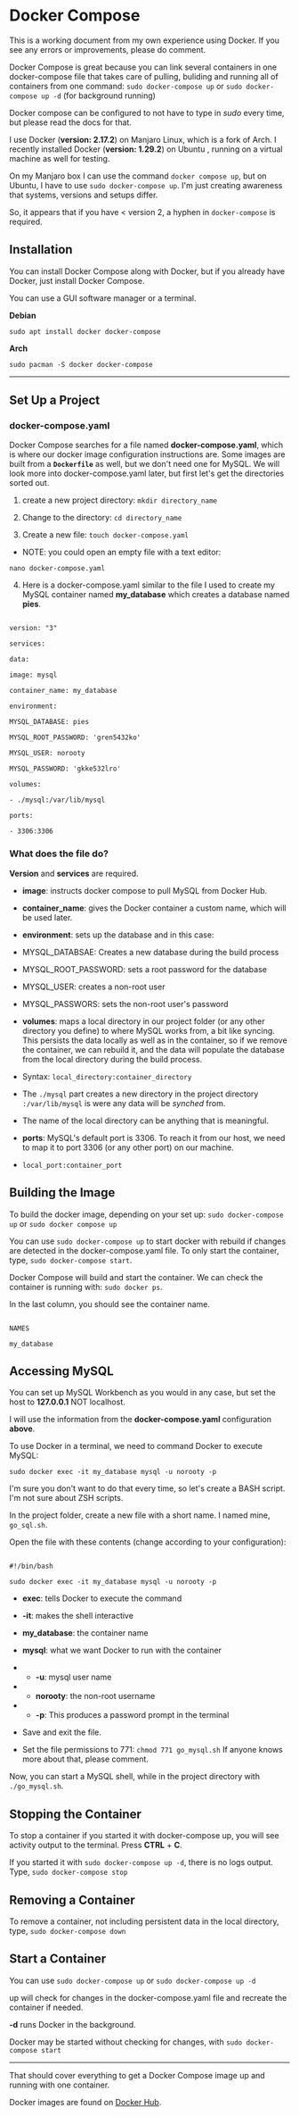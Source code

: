 # Docker Compose

This is a working document from my own experience using Docker. If you see any errors or improvements, please do comment.

Docker Compose is great because you can link several containers in one docker-compose file that takes care of pulling, buliding and running all of containers from one command: `sudo docker-compose up` or `sudo docker-compose up -d` (for background running)

Docker compose can be configured to not have to type in *sudo* every time, but please read the docs for that.

I use Docker (**version: 2.17.2**) on Manjaro Linux, which is a fork of Arch. I recently installed Docker (**version: 1.29.2**) on Ubuntu , running on a virtual machine as well for testing.

On my Manjaro box I can use the command `docker compose up`, but on Ubuntu, I have to use `sudo docker-compose up`. I'm just creating awareness that systems, versions and setups differ.

So, it appears that if you have < version 2, a hyphen in `docker-compose` is required.

## Installation

You can install Docker Compose along with Docker, but if you already have Docker, just install Docker Compose.

You can use a GUI software manager or a terminal.

**Debian**

`sudo apt install docker docker-compose`

**Arch**

`sudo pacman -S docker docker-compose`

---

## Set Up a Project

### docker-compose.yaml

Docker Compose searches for a file named **docker-compose.yaml**, which is where our docker image configuration instructions are. Some images are built from a **`Dockerfile`** as well, but we don't need one for MySQL. We will look more into docker-compose.yaml later, but first let's get the directories sorted out.

1) create a new project directory: `mkdir directory_name`

2) Change to the directory: `cd directory_name`

3) Create a new file: `touch docker-compose.yaml`

- NOTE: you could open an empty file with a text editor:

`nano docker-compose.yaml`

4) Here is a docker-compose.yaml similar to the file I used to create my MySQL container named **my_database** which creates a database named **pies**.

```

version: "3"

services:

data:

image: mysql

container_name: my_database

environment:

MYSQL_DATABASE: pies

MYSQL_ROOT_PASSWORD: 'gren5432ko'

MYSQL_USER: norooty

MYSQL_PASSWORD: 'gkke532lro'

volumes:

- ./mysql:/var/lib/mysql

ports:

- 3306:3306

```

### What does the file do?

**Version** and **services** are required.

- **image**: instructs docker compose to pull MySQL from Docker Hub.

- **container_name**: gives the Docker container a custom name, which will be used later.

- **environment**: sets up the database and in this case:

+ MYSQL_DATABSAE: Creates a new database during the build process

+ MYSQL_ROOT_PASSWORD: sets a root password for the database

+ MYSQL_USER: creates a non-root user

+ MYSQL_PASSWORS: sets the non-root user's password

- **volumes**: maps a local directory in our project folder (or any other directory you define) to where MySQL works from, a bit like syncing. This persists the data locally as well as in the container, so if we remove the container, we can rebuild it, and the data will populate the database from the local directory during the build process.

+ Syntax: `local_directory:container_directory`

+ The `./mysql` part creates a new directory in the project directory `:/var/lib/mysql` is were any data will be *synched* from.

+ The name of the local directory can be anything that is meaningful.

- **ports**: MySQL's default port is 3306. To reach it from our host, we need to map it to port 3306 (or any other port) on our machine.

+ `local_port:container_port`

## Building the Image

To build the docker image, depending on your set up: `sudo docker-compose up` or `sudo docker compose up`

You can use `sudo docker-compose up` to start docker with rebuild if changes are detected in the docker-compose.yaml file. To only start the container, type, `sudo docker-compose start`.

Docker Compose will build and start the container. We can check the container is running with: `sudo docker ps`.

In the last column, you should see the container name.

```

NAMES

my_database

```

## Accessing MySQL

You can set up MySQL Workbench as you would in any case, but set the host to **127.0.0.1** NOT localhost.

I will use the information from the **docker-compose.yaml** configuration **above**.

To use Docker in a terminal, we need to command Docker to execute MySQL:

`sudo docker exec -it my_database mysql -u norooty -p`

I'm sure you don't want to do that every time, so let's create a BASH script. I'm not sure about ZSH scripts.

In the project folder, create a new file with a short name. I named mine, `go_sql.sh`.

Open the file with these contents (change according to your configuration):

```

#!/bin/bash

sudo docker exec -it my_database mysql -u norooty -p

```

- **exec**: tells Docker to execute the command

- **-it**: makes the shell interactive

- **my_database**: the container name

- **mysql**: what we want Docker to run with the container

- - **-u**: mysql user name

- - **norooty**: the non-root username

- - **-p**: This produces a password prompt in the terminal

- Save and exit the file.

- Set the file permissions to 771: `chmod 771 go_mysql.sh` If anyone knows more about that, please comment.

Now, you can start a MySQL shell, while in the project directory with `./go_mysql.sh`.

## Stopping the Container

To stop a container if you started it with docker-compose up, you will see activity output to the terminal. Press **CTRL** + **C**.

If you started it with `sudo docker-compose up -d`, there is no logs output. Type, `sudo docker-compose stop`

## Removing a Container

To remove a container, not including persistent data in the local directory, type, `sudo docker-compose down`

## Start a Container

You can use `sudo docker-compose up` or `sudo docker-compose up -d`

up will check for changes in the docker-compose.yaml file and recreate the container if needed.

**-d** runs Docker in the background.

Docker may be started without checking for changes, with `sudo docker-compose start`

---

That should cover everything to get a Docker Compose image up and running with one container.

Docker images are found on [Docker Hub](https://hub.docker.com/_/mysql).